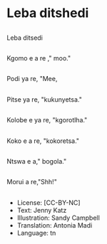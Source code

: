 # Leba ditshedi

##
Leba ditsedi

##
Kgomo e a re ," moo."

##
Podi ya re, "Mee,

##
Pitse ya re, "kukunyetsa."

##
Kolobe e ya re, "kgorotlha."

##
Koko e a re, "kokoretsa."

##
Ntswa e a," bogola."

##
Morui a re,"Shh!"

##
* License: [CC-BY-NC]
* Text: Jenny Katz
* Illustration: Sandy Campbell
* Translation: Antonia Madi
* Language: tn
